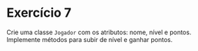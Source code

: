 # Exercício 7
<p>Crie uma classe <code>Jogador</code> com os atributos: nome, nível e pontos. Implemente métodos para subir de nível e ganhar pontos.</p>
